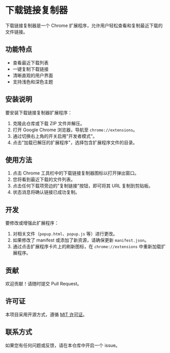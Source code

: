 # 下载链接复制器

下载链接复制器是一个 Chrome 扩展程序，允许用户轻松查看和复制最近下载的文件链接。

## 功能特点

- 查看最近下载列表
- 一键复制下载链接
- 清晰直观的用户界面
- 支持浅色和深色主题

## 安装说明

要安装下载链接复制器扩展程序：

1. 克隆此仓库或下载 ZIP 文件并解压。
2. 打开 Google Chrome 浏览器，导航至 `chrome://extensions`。
3. 通过切换右上角的开关启用"开发者模式"。
4. 点击"加载已解压的扩展程序"，选择包含扩展程序文件的目录。

## 使用方法

1. 点击 Chrome 工具栏中的下载链接复制器图标以打开弹出窗口。
2. 您将看到最近下载的文件列表。
3. 点击任何下载项旁边的"复制链接"按钮，即可将其 URL 复制到剪贴板。
4. 状态消息将确认链接已成功复制。

## 开发

要修改或增强此扩展程序：

1. 对相关文件（`popup.html`、`popup.js` 等）进行更改。
2. 如果修改了 manifest 或添加了新资源，请确保更新 `manifest.json`。
3. 通过点击扩展程序卡片上的刷新图标，在 `chrome://extensions` 中重新加载扩展程序。

## 贡献

欢迎贡献！请随时提交 Pull Request。

## 许可证

本项目采用开源方式，遵循 [MIT 许可证](LICENSE)。

## 联系方式

如果您有任何问题或反馈，请在本仓库中开启一个 issue。